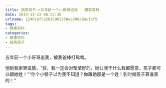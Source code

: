 ```yaml
---
title: 搞笑段子->五年前一个小哥哥追我 | 糗事百科
date: 2019-11-23 06:33:38
urlname: 12401afca2615963258ee29da9ac1af5
tags: 
- 糗事百科
categories:
- 糗事百科
- 搞笑段子
---
```

五年前一个小哥哥追我，被我爸棒打鸳鸯。

他到我家里说情，“叔，我一定会对莹莹好的，她让我干什么我都愿意，孩子都可以跟她姓！”“你个小犊子以为我不知道？你跟她那是一个姓！到时候孩子算谁家的！”


